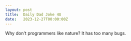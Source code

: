 ```yaml
---
layout: post
title:  Daily Dad Joke 4U
date:   2023-12-27T00:00:00Z
---
```

Why don't programmers like nature? It has too many bugs.
